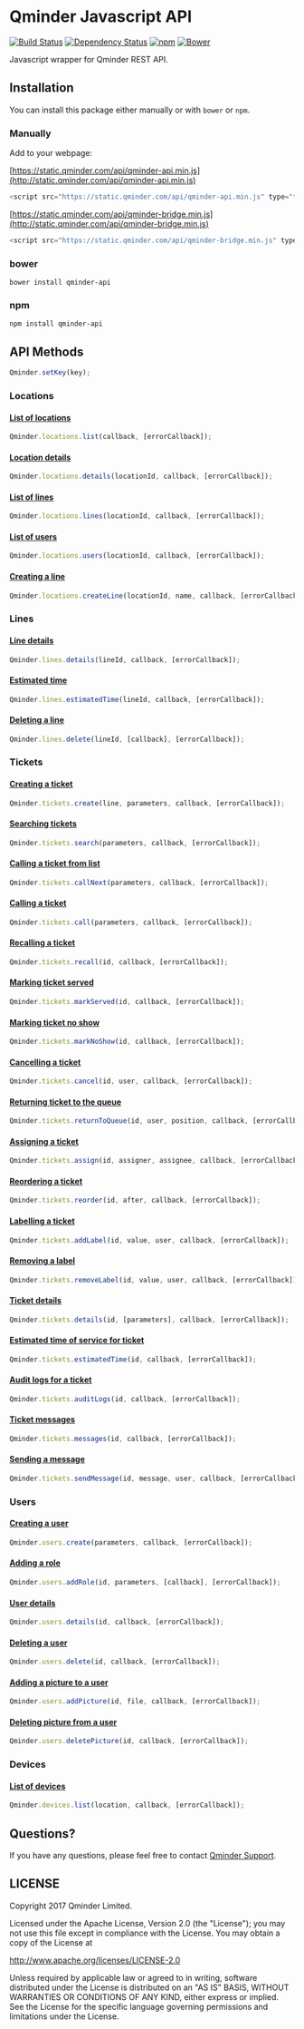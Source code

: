 # Qminder Javascript API
[![Build Status](https://travis-ci.org/Qminder/javascript-api.svg?branch=master)](https://travis-ci.org/Qminder/javascript-api) [![Dependency Status](https://gemnasium.com/Qminder/qminder-api.svg)](https://gemnasium.com/Qminder/qminder-api)
[![npm](https://img.shields.io/npm/v/qminder-api.svg)](https://www.npmjs.com/package/qminder-api)
[![Bower](https://img.shields.io/bower/v/qminder-api.svg)](http://bower.io/search/?q=qminder-api)

Javascript wrapper for Qminder REST API.

## Installation

You can install this package either manually or with `bower` or `npm`.

### Manually

Add to your webpage:

[https://static.qminder.com/api/qminder-api.min.js](http://static.qminder.com/api/qminder-api.min.js)
```js
<script src="https://static.qminder.com/api/qminder-api.min.js" type="text/javascript"></script>
```

[https://static.qminder.com/api/qminder-bridge.min.js](http://static.qminder.com/api/qminder-bridge.min.js)
```js
<script src="https://static.qminder.com/api/qminder-bridge.min.js" type="text/javascript"></script>
```

### bower

```shell
bower install qminder-api
```

### npm

```shell
npm install qminder-api
```

## API Methods

```js
Qminder.setKey(key);
```

### Locations

#### [List of locations](https://www.qminder.com/docs/api/locations/#list)
```js
Qminder.locations.list(callback, [errorCallback]);
```

#### [Location details](https://www.qminder.com/docs/api/locations/#details)
```js
Qminder.locations.details(locationId, callback, [errorCallback]);
```

#### [List of lines](https://www.qminder.com/docs/api/locations/#lines)
```js
Qminder.locations.lines(locationId, callback, [errorCallback]);
```

#### [List of users](https://www.qminder.com/docs/api/locations/#users)
```js
Qminder.locations.users(locationId, callback, [errorCallback]);
```

#### [Creating a line](https://www.qminder.com/docs/api/locations/#newline)
```js
Qminder.locations.createLine(locationId, name, callback, [errorCallback]);
```

### Lines

#### [Line details](https://www.qminder.com/docs/api/lines/#details)
```js
Qminder.lines.details(lineId, callback, [errorCallback]);
```

#### [Estimated time](https://www.qminder.com/docs/api/lines/#estimated-time-of-service)
```js
Qminder.lines.estimatedTime(lineId, callback, [errorCallback]);
```

#### [Deleting a line](https://www.qminder.com/docs/api/lines/#deleting)
```js
Qminder.lines.delete(lineId, [callback], [errorCallback]);
```


### Tickets

#### [Creating a ticket](https://www.qminder.com/docs/api/tickets/#creating)
```js
Qminder.tickets.create(line, parameters, callback, [errorCallback]);
```

#### [Searching tickets](https://www.qminder.com/docs/api/tickets/#search)
```js
Qminder.tickets.search(parameters, callback, [errorCallback]);
```

#### [Calling a ticket from list](https://www.qminder.com/docs/api/tickets/#calling-from-list)
```js
Qminder.tickets.callNext(parameters, callback, [errorCallback]);
```

#### [Calling a ticket](https://www.qminder.com/docs/api/tickets/#calling)
```js
Qminder.tickets.call(parameters, callback, [errorCallback]);
```

#### [Recalling a ticket](https://www.qminder.com/docs/api/tickets/#recalling)
```js
Qminder.tickets.recall(id, callback, [errorCallback]);
```

#### [Marking ticket served](https://www.qminder.com/docs/api/tickets/#marking-served)
```js
Qminder.tickets.markServed(id, callback, [errorCallback]);
```

#### [Marking ticket no show](https://www.qminder.com/docs/api/tickets/#marking-noshow)
```js
Qminder.tickets.markNoShow(id, callback, [errorCallback]);
```

#### [Cancelling a ticket](https://www.qminder.com/docs/api/tickets/#cancelling)
```js
Qminder.tickets.cancel(id, user, callback, [errorCallback]);
```

#### [Returning ticket to the queue](https://www.qminder.com/docs/api/tickets/#returntoqueue)
```js
Qminder.tickets.returnToQueue(id, user, position, callback, [errorCallback]);
```

#### [Assigning a ticket](https://www.qminder.com/docs/api/tickets/#assigning)
```js
Qminder.tickets.assign(id, assigner, assignee, callback, [errorCallback]);
```

#### [Reordering a ticket](https://www.qminder.com/docs/api/tickets/#reordering)
```js
Qminder.tickets.reorder(id, after, callback, [errorCallback]);
```

#### [Labelling a ticket](https://www.qminder.com/docs/api/tickets/#labelling)
```js
Qminder.tickets.addLabel(id, value, user, callback, [errorCallback]);
```

#### [Removing a label](https://www.qminder.com/docs/api/tickets/#removing-label)
```js
Qminder.tickets.removeLabel(id, value, user, callback, [errorCallback]);
```

#### [Ticket details](https://www.qminder.com/docs/api/tickets/#details)
```js
Qminder.tickets.details(id, [parameters], callback, [errorCallback]);
```

#### [Estimated time of service for ticket](https://www.qminder.com/docs/api/tickets/#estimatedtime)
```js
Qminder.tickets.estimatedTime(id, callback, [errorCallback]);
```

#### [Audit logs for a ticket](https://www.qminder.com/docs/api/tickets/#auditlogs)
```js
Qminder.tickets.auditLogs(id, callback, [errorCallback]);
```

#### [Ticket messages](https://www.qminder.com/docs/api/tickets/#messages)
```js
Qminder.tickets.messages(id, callback, [errorCallback]);
```

#### [Sending a message](https://www.qminder.com/docs/api/tickets/#sendingsms)
```js
Qminder.tickets.sendMessage(id, message, user, callback, [errorCallback]);
```

### Users

#### [Creating a user](https://www.qminder.com/docs/api/users/#creating)
```js
Qminder.users.create(parameters, callback, [errorCallback]);
```

#### [Adding a role](https://www.qminder.com/docs/api/users/#adding-role)
```js
Qminder.users.addRole(id, parameters, [callback], [errorCallback]);
```

#### [User details](http://www.qminder.com/docs/api/users/#details)
```js
Qminder.users.details(id, callback, [errorCallback]);
```

#### [Deleting a user](http://www.qminder.com/docs/api/users/#deleting)
```js
Qminder.users.delete(id, callback, [errorCallback]);
```

#### [Adding a picture to a user](http://www.qminder.com/docs/api/users/#pictureadding)
```js
Qminder.users.addPicture(id, file, callback, [errorCallback]);
```

#### [Deleting picture from a user](http://www.qminder.com/docs/api/users/#picturedeleting)
```js
Qminder.users.deletePicture(id, callback, [errorCallback]);
```

### Devices

#### [List of devices](https://www.qminder.com/docs/api/devices/)
```js
Qminder.devices.list(location, callback, [errorCallback]);
```

## Questions?

If you have any questions, please feel free to contact
[Qminder Support](mailto:support@qminderapp.com).


## LICENSE

Copyright 2017 Qminder Limited.

Licensed under the Apache License, Version 2.0 (the "License");
you may not use this file except in compliance with the License.
You may obtain a copy of the License at

<http://www.apache.org/licenses/LICENSE-2.0>

Unless required by applicable law or agreed to in writing, software
distributed under the License is distributed on an "AS IS" BASIS,
WITHOUT WARRANTIES OR CONDITIONS OF ANY KIND, either express or implied.
See the License for the specific language governing permissions and
limitations under the License.
